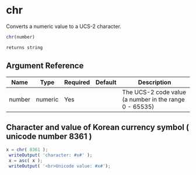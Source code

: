 # chr

Converts a numeric value to a UCS-2 character.

```javascript
chr(number)
```

```javascript
returns string
```

## Argument Reference

| Name | Type | Required | Default | Description |
| --- | --- | --- | --- | --- |
| number | numeric | Yes |  | The UCS-2 code value (a number in the range 0 - 65535) |

## Character and value of Korean currency symbol ( unicode number 8361 )

```javascript
x = chr( 8361 ); 
 writeOutput( 'character: #x#' ); 
 x = asc( x ); 
 writeOutput( '<br>Unicode value: #x#');
```
